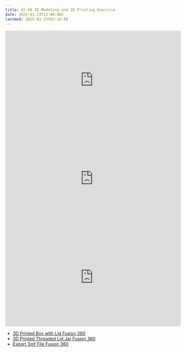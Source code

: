 ```yaml
---
title: 02.08 3D Modeling and 3D Printing Exercise
date: 2025-01-23T12:00:00Z
lastmod: 2025-01-23T07:28:09
---
```


<div class="iframe-16-9-container">
<iframe class="youTubeIframe" width="560" height="315" src="https://www.youtube.com/embed/CD1XSw5toJk?rel=0" title="YouTube video player" frameborder="0" allow="accelerometer; autoplay; clipboard-write; encrypted-media; gyroscope; picture-in-picture; web-share" allowfullscreen></iframe>
</div>

<div class="iframe-16-9-container">
<iframe class="youTubeIframe" width="560" height="315" src="https://www.youtube.com/embed/t4nlmDIpVxs?rel=0" title="YouTube video player" frameborder="0" allow="accelerometer; autoplay; clipboard-write; encrypted-media; gyroscope; picture-in-picture; web-share" allowfullscreen></iframe>
</div>

<div class="iframe-16-9-container">
<iframe class="youTubeIframe" width="560" height="315" src="https://www.youtube.com/embed/NyXJhfod6_8?rel=0" title="YouTube video player" frameborder="0" allow="accelerometer; autoplay; clipboard-write; encrypted-media; gyroscope; picture-in-picture; web-share" allowfullscreen></iframe>
</div>

- [3D Printed Box with Lid Fusion 360](https://youtu.be/CD1XSw5toJk)
- [3D Printed Threaded Lid Jar Fusion 360](https://youtu.be/t4nlmDIpVxs)
- [Export 3mf File Fusion 360](https://youtu.be/NyXJhfod6_8)
